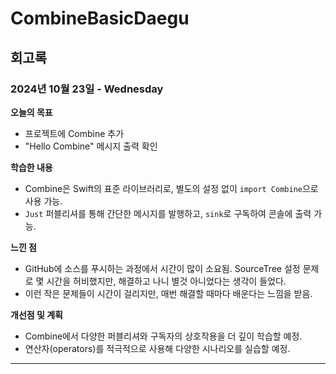 # CombineBasicDaegu

## 회고록

### 2024년 10월 23일 - Wednesday

**오늘의 목표**
- 프로젝트에 Combine 추가
- "Hello Combine" 메시지 출력 확인

**학습한 내용**
- Combine은 Swift의 표준 라이브러리로, 별도의 설정 없이 `import Combine`으로 사용 가능.
- `Just` 퍼블리셔를 통해 간단한 메시지를 발행하고, `sink`로 구독하여 콘솔에 출력 가능.

**느낀 점**
- GitHub에 소스를 푸시하는 과정에서 시간이 많이 소요됨. SourceTree 설정 문제로 몇 시간을 허비했지만, 해결하고 나니 별것 아니었다는 생각이 들었다.
- 이런 작은 문제들이 시간이 걸리지만, 매번 해결할 때마다 배운다는 느낌을 받음.

**개선점 및 계획**
- Combine에서 다양한 퍼블리셔와 구독자의 상호작용을 더 깊이 학습할 예정.
- 연산자(operators)를 적극적으로 사용해 다양한 시나리오를 실습할 예정.

---
